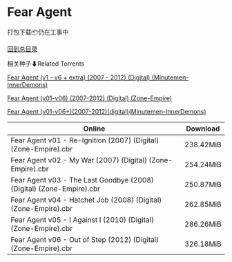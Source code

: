 # Fear Agent

打包下载📦仍在工事中

[回到总目录](/Catalogs.md)







相关种子⬇Related Torrents

[Fear Agent (v1 - v6 + extra) (2007 - 2012) (Digital) (Minutemen-InnerDemons)](https://github.com/alicewish/markdown/blob/master/torrent/Fear-Agent--v1---v6---extra---2007---2012---Digital---Minutemen-InnerDemons.md)

[Fear Agent (v01-v06) (2007-2012) (Digital) (Zone-Empire)](https://github.com/alicewish/markdown/blob/master/torrent/Fear-Agent--v01-v06---2007-2012---Digital---Zone-Empire.md)

[Fear Agent (v01-v06+)(2007-2012)(digital)(Minutemen-InnerDemons)](https://github.com/alicewish/markdown/blob/master/torrent/Fear-Agent--v01-v06---2007-2012--digital--Minutemen-InnerDemons.md)

Online | Download
--- | ---
Fear Agent v01 - Re-Ignition (2007) (Digital) (Zone-Empire).cbr | 238.42MiB
Fear Agent v02 - My War (2007) (Digital) (Zone-Empire).cbr | 254.24MiB
Fear Agent v03 - The Last Goodbye (2008) (Digital) (Zone-Empire).cbr | 250.87MiB
Fear Agent v04 - Hatchet Job (2008) (Digital) (Zone-Empire).cbr | 262.85MiB
Fear Agent v05 - I Against I (2010) (Digital) (Zone-Empire).cbr | 286.26MiB
Fear Agent v06 - Out of Step (2012) (Digital) (Zone-Empire).cbr | 326.18MiB